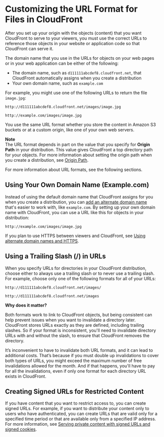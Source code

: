 # Customizing the URL Format for Files in CloudFront<a name="LinkFormat"></a>

After you set up your origin with the objects \(content\) that you want CloudFront to serve to your viewers, you must use the correct URLs to reference those objects in your website or application code so that CloudFront can serve it\.

The domain name that you use in the URLs for objects on your web pages or in your web application can be either of the following:
+ The domain name, such as `d111111abcdef8.cloudfront.net`, that CloudFront automatically assigns when you create a distribution
+ Your own domain name, such as `example.com`

For example, you might use one of the following URLs to return the file `image.jpg`:

`http://d111111abcdef8.cloudfront.net/images/image.jpg`

`http://example.com/images/image.jpg`

You use the same URL format whether you store the content in Amazon S3 buckets or at a custom origin, like one of your own web servers\.

**Note**  
The URL format depends in part on the value that you specify for **Origin Path** in your distribution\. This value gives CloudFront a top directory path for your objects\. For more information about setting the origin path when you create a distribution, see [Origin Path](distribution-web-values-specify.md#DownloadDistValuesOriginPath)\.

For more information about URL formats, see the following sections\.

## Using Your Own Domain Name \(Example\.com\)<a name="LinkFormat_OwnDomain"></a>

Instead of using the default domain name that CloudFront assigns for you when you create a distribution, you can [add an alternate domain name](https://docs.aws.amazon.com/AmazonCloudFront/latest/DeveloperGuide/distribution-web-values-specify.html#DownloadDistValuesCNAME) that's easier to work with, like `example.com`\. By setting up your own domain name with CloudFront, you can use a URL like this for objects in your distribution:

`http://example.com/images/image.jpg`

If you plan to use HTTPS between viewers and CloudFront, see [Using alternate domain names and HTTPS](using-https-alternate-domain-names.md)\.

## Using a Trailing Slash \(/\) in URLs<a name="LinkFormat_TrailingSlash"></a>

When you specify URLs for directories in your CloudFront distribution, choose either to always use a trailing slash or to never use a trailing slash\. For example, choose only one of the following formats for all of your URLs:

`http://d111111abcdef8.cloudfront.net/images/`

`http://d111111abcdef8.cloudfront.net/images`

**Why does it matter?**

Both formats work to link to CloudFront objects, but being consistent can help prevent issues when you want to invalidate a directory later\. CloudFront stores URLs exactly as they are defined, including trailing slashes\. So if your format is inconsistent, you'll need to invalidate directory URLs with and without the slash, to ensure that CloudFront removes the directory\. 

It’s inconvenient to have to invalidate both URL formats, and it can lead to additional costs\. That’s because if you must double up invalidations to cover both types of URLs, you might exceed the maximum number of free invalidations allowed for the month\. And if that happens, you'll have to pay for all the invalidations, even if only one format for each directory URL exists in CloudFront\.

## Creating Signed URLs for Restricted Content<a name="LinkFormat_SignedURLs"></a>

If you have content that you want to restrict access to, you can create signed URLs\. For example, if you want to distribute your content only to users who have authenticated, you can create URLs that are valid only for a specified time period or that are available only from a specified IP address\. For more information, see [Serving private content with signed URLs and signed cookies](PrivateContent.md)\.